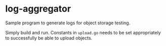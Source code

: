 # log-aggregator

Sample program to generate logs for object storage testing.

Simply build and run. Constants in `upload.go` needs to be set appropriately to successfully be able to upload objects.


